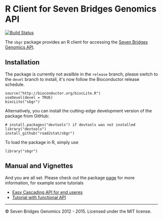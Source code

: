 # R Client for Seven Bridges Genomics API

[![Build Status](https://travis-ci.org/road2stat/sbgr.png?branch=master)](https://travis-ci.org/road2stat/sbgr)

The `sbgr` package provides an R client for accessing the [Seven Bridges Genomics API](http://developer.sbgenomics.com/).

## Installation

The package is currently not availble in the `release` branch, please switch to the `devel` branch to install, it's now follow the Bioconductor release schedule.


```
source("http://bioconductor.org/biocLite.R")
useDevel(devel = TRUE)
biocLite("sbgr")
```

Alternatively, you can install the cutting-edge development version of the package from GitHub:

```
# install.packages("devtools") if devtools was not installed
library("devtools")
install_github("road2stat/sbgr")
```

To load the package in R, simply use

```
library("sbgr")
```

## Manual and Vignettes

And you are all set. Please check out the package [page](https://www.bioconductor.org/packages/devel/bioc/html/sbgr.html) for more information, for example some tutorials

- [Easy Cascading API for end useres](https://www.bioconductor.org/packages/devel/bioc/vignettes/sbgr/inst/doc/easy_api.html)
- [Tutorial with functional API](http://www.bioconductor.org/packages/devel/bioc/vignettes/sbgr/inst/doc/sbgr.html) 



<hr>

© Seven Bridges Genomics 2012 - 2015. Licensed under the MIT license.